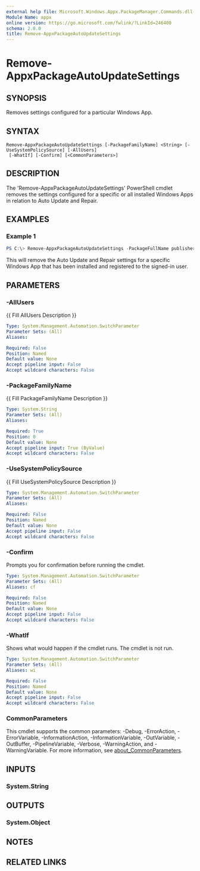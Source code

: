 ```yaml
---
external help file: Microsoft.Windows.Appx.PackageManager.Commands.dll-Help.xml
Module Name: appx
online version: https://go.microsoft.com/fwlink/?LinkId=246400
schema: 2.0.0
title: Remove-AppxPackageAutoUpdateSettings
---
```


# Remove-AppxPackageAutoUpdateSettings

## SYNOPSIS
Removes settings configured for a particular Windows App.

## SYNTAX

```
Remove-AppxPackageAutoUpdateSettings [-PackageFamilyName] <String> [-UseSystemPolicySource] [-AllUsers]
 [-WhatIf] [-Confirm] [<CommonParameters>]
```

## DESCRIPTION
The 'Remove-AppxPackageAutoUpdateSettings' PowerShell cmdlet removes the settings configured for a specific or all installed Windows Apps in relation to Auto Update and Repair.

## EXAMPLES

### Example 1
```powershell
PS C:\> Remove-AppxPackageAutoUpdateSettings -PackageFullName publisher.package1_1.0.0.0_neutral__8wekyb3d8bbwe
```

This will remove the Auto Update and Repair settings for a specific Windows App that has been installed and registered to the signed-in user.

## PARAMETERS

### -AllUsers
{{ Fill AllUsers Description }}

```yaml
Type: System.Management.Automation.SwitchParameter
Parameter Sets: (All)
Aliases:

Required: False
Position: Named
Default value: None
Accept pipeline input: False
Accept wildcard characters: False
```

### -PackageFamilyName
{{ Fill PackageFamilyName Description }}

```yaml
Type: System.String
Parameter Sets: (All)
Aliases:

Required: True
Position: 0
Default value: None
Accept pipeline input: True (ByValue)
Accept wildcard characters: False
```

### -UseSystemPolicySource
{{ Fill UseSystemPolicySource Description }}

```yaml
Type: System.Management.Automation.SwitchParameter
Parameter Sets: (All)
Aliases:

Required: False
Position: Named
Default value: None
Accept pipeline input: False
Accept wildcard characters: False
```

### -Confirm
Prompts you for confirmation before running the cmdlet.

```yaml
Type: System.Management.Automation.SwitchParameter
Parameter Sets: (All)
Aliases: cf

Required: False
Position: Named
Default value: None
Accept pipeline input: False
Accept wildcard characters: False
```

### -WhatIf
Shows what would happen if the cmdlet runs.
The cmdlet is not run.

```yaml
Type: System.Management.Automation.SwitchParameter
Parameter Sets: (All)
Aliases: wi

Required: False
Position: Named
Default value: None
Accept pipeline input: False
Accept wildcard characters: False
```

### CommonParameters
This cmdlet supports the common parameters: -Debug, -ErrorAction, -ErrorVariable, -InformationAction, -InformationVariable, -OutVariable, -OutBuffer, -PipelineVariable, -Verbose, -WarningAction, and -WarningVariable. For more information, see [about_CommonParameters](http://go.microsoft.com/fwlink/?LinkID=113216).

## INPUTS

### System.String

## OUTPUTS

### System.Object
## NOTES

## RELATED LINKS

